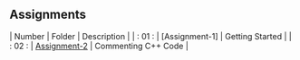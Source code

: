 ## Assignments

| Number | Folder | Description |
| : 01 : | [Assignment-1] |   Getting Started   |
| : 02 : | [Assignment-2](https://github.com/sgilliland/3013-ALG-Gilliland/tree/master/Assignments/02-CommentedCode) | Commenting C++ Code |